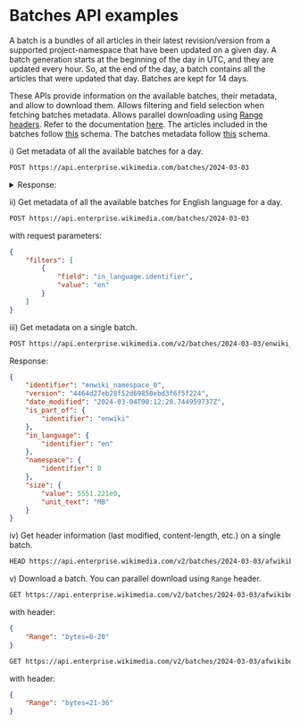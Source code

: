 # Batches API examples
A batch is a bundles of all articles in their latest revision/version from a supported project-namespace that have been updated on a given day. A batch generation starts at the beginning of the day in UTC, and they are updated every hour. So, at the end of the day, a batch contains all the articles that were updated that day.
Batches are kept for 14 days.

These APIs provide information on the available batches, their metadata, and allow to download them.
Allows filtering and field selection when fetching batches metadata. 
Allows parallel downloading using [Range headers](https://developer.mozilla.org/en-US/docs/Web/HTTP/Headers/Range).
Refer to the documentation [here](https://enterprise.wikimedia.com/docs/realtime/#available-hourly-batches).
The articles included in the batches follow [this](https://gitlab.wikimedia.org/repos/wme/wikimedia-enterprise/-/blob/main/general/schema/article.go) schema.
The batches metadata follow [this](https://gitlab.wikimedia.org/repos/wme/wikimedia-enterprise/-/blob/main/general/schema/snapshot.go) schema.



i) Get metadata of all the available batches for a day.

```bash
POST https://api.enterprise.wikimedia.com/batches/2024-03-03
```


<details>
<summary>Response:</summary>

```json
[
    {
        "identifier": "abwiki_namespace_0",
        "version": "34462a47ee37113b765e59936d8fd7c8",
        "date_modified": "2024-03-04T00:18:03.207394118Z",
        "is_part_of": {
            "identifier": "abwiki"
        },
        "in_language": {
            "identifier": "ab"
        },
        "namespace": {
            "identifier": 0
        },
        "size": {
            "value": 0.027e0,
            "unit_text": "MB"
        }
    },
    {
        "identifier": "acewiki_namespace_0",
        "version": "9e348387411cccdedda5111164748014",
        "date_modified": "2024-03-04T00:06:14.411661839Z",
        "is_part_of": {
            "identifier": "acewiki"
        },
        "in_language": {
            "identifier": "ace"
        },
        "namespace": {
            "identifier": 0
        },
        "size": {
            "value": 0.003e0,
            "unit_text": "MB"
        }
    },
    {
        "identifier": "acewiki_namespace_10",
        "version": "f38e117df0d85dd94dd3379bcc2080a3",
        "date_modified": "2024-03-04T00:06:16.892227533Z",
        "is_part_of": {
            "identifier": "acewiki"
        },
        "in_language": {
            "identifier": "ace"
        },
        "namespace": {
            "identifier": 10
        },
        "size": {
            "value": 0.002e0,
            "unit_text": "MB"
        }
    },
    .
    .
    .
]
```
</details>


ii) Get metadata of all the available batches for English language for a day.

```bash
POST https://api.enterprise.wikimedia.com/batches/2024-03-03
```

with request parameters:
```json
{
    "filters": [
        {
            "field": "in_language.identifier",
            "value": "en"
        }
    ]
}
```


iii) Get metadata on a single batch. 

```bash
POST https://api.enterprise.wikimedia.com/v2/batches/2024-03-03/enwiki_namespace_0
```

Response:
```json
{
    "identifier": "enwiki_namespace_0",
    "version": "4464d27eb28f52d69850ebd3f6f5f224",
    "date_modified": "2024-03-04T00:12:20.744959737Z",
    "is_part_of": {
        "identifier": "enwiki"
    },
    "in_language": {
        "identifier": "en"
    },
    "namespace": {
        "identifier": 0
    },
    "size": {
        "value": 5551.221e0,
        "unit_text": "MB"
    }
}
```

iv) Get header information (last modified, content-length, etc.) on a single batch. 

```bash
HEAD https://api.enterprise.wikimedia.com/v2/batches/2024-03-03/afwikibooks_namespace_0/download
```


v) Download a batch. You can parallel download using `Range` header.

```bash
GET https://api.enterprise.wikimedia.com/v2/batches/2024-03-03/afwikibooks_namespace_0/download
```

with header:
```json
{
    "Range": "bytes=0-20"
}
```

```bash
GET https://api.enterprise.wikimedia.com/v2/batches/2024-03-03/afwikibooks_namespace_0/download
```

with header:
```json
{
    "Range": "bytes=21-36"
}
```

